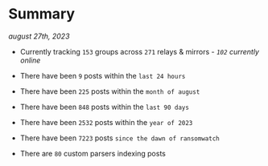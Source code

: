 
# Summary
_august 27th, 2023_

- Currently tracking `153` groups across `271` relays & mirrors - _`102` currently online_

- There have been `9` posts within the `last 24 hours`

- There have been `225` posts within the `month of august`

- There have been `848` posts within the `last 90 days`

- There have been `2532` posts within the `year of 2023`

- There have been `7223` posts `since the dawn of ransomwatch`

- There are `80` custom parsers indexing posts
